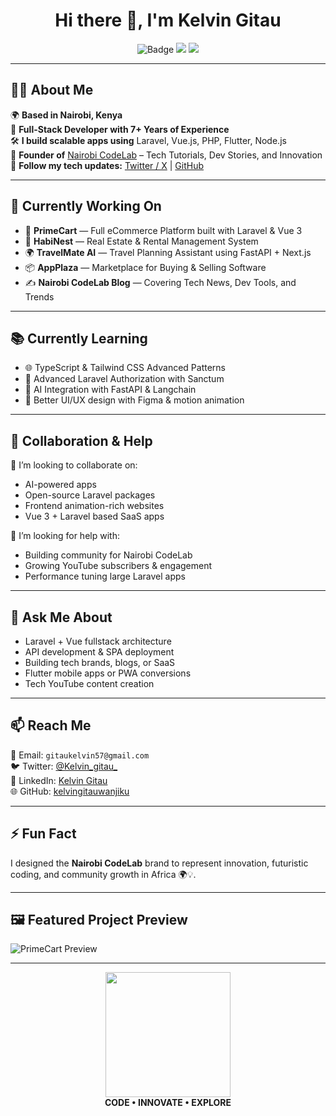 <h1 align="center">Hi there 👋, I'm Kelvin Gitau</h1>

<p align="center">
  <img src="https://img.shields.io/badge/Fullstack%20Developer-Laravel%20%7C%20Vue%20%7C%20Flutter-orange?style=flat-square&logo=laravel" alt="Badge" />
  <img src="https://img.shields.io/badge/Nairobi%20CodeLab-YouTube-blue?style=flat-square&logo=youtube" />
  <img src="https://img.shields.io/twitter/follow/Kelvin_gitau_?style=social" />
</p>

---

## 👨‍💻 About Me

🌍 **Based in Nairobi, Kenya**  
💼 **Full-Stack Developer with 7+ Years of Experience**  
🛠️ **I build scalable apps using** Laravel, Vue.js, PHP, Flutter, Node.js  
🚀 **Founder of** [Nairobi CodeLab](https://www.youtube.com/@NairobiCodeLab) – Tech Tutorials, Dev Stories, and Innovation  
📸 **Follow my tech updates:** [Twitter / X](https://x.com/Kelvin_gitau_) | [GitHub](https://github.com/kelvingitauwanjiku)

---

## 🚧 Currently Working On

- 🛒 **PrimeCart** — Full eCommerce Platform built with Laravel & Vue 3  
- 🏡 **HabiNest** — Real Estate & Rental Management System  
- 🌍 **TravelMate AI** — Travel Planning Assistant using FastAPI + Next.js  
- 📦 **AppPlaza** — Marketplace for Buying & Selling Software  
- ✍️ **Nairobi CodeLab Blog** — Covering Tech News, Dev Tools, and Trends  

---

## 📚 Currently Learning

- 🌐 TypeScript & Tailwind CSS Advanced Patterns  
- 🔐 Advanced Laravel Authorization with Sanctum  
- 🧠 AI Integration with FastAPI & Langchain  
- 🎨 Better UI/UX design with Figma & motion animation  

---

## 🤝 Collaboration & Help

👯 I’m looking to collaborate on:  
- AI-powered apps  
- Open-source Laravel packages  
- Frontend animation-rich websites  
- Vue 3 + Laravel based SaaS apps

🤔 I’m looking for help with:  
- Building community for Nairobi CodeLab  
- Growing YouTube subscribers & engagement  
- Performance tuning large Laravel apps  

---

## 💬 Ask Me About

- Laravel + Vue fullstack architecture  
- API development & SPA deployment  
- Building tech brands, blogs, or SaaS  
- Flutter mobile apps or PWA conversions  
- Tech YouTube content creation  

---

## 📫 Reach Me

📧 Email: `gitaukelvin57@gmail.com`  
🐦 Twitter: [@Kelvin_gitau_](https://x.com/Kelvin_gitau_)  
🔗 LinkedIn: [Kelvin Gitau](https://www.linkedin.com/in/kelvin-gitau-9639431b2)  
🌐 GitHub: [kelvingitauwanjiku](https://github.com/kelvingitauwanjiku)

---

## ⚡ Fun Fact

I designed the **Nairobi CodeLab** brand to represent innovation, futuristic coding, and community growth in Africa 🌍💡.

---

## 🖼 Featured Project Preview

![PrimeCart Preview](https://github.com/kelvingitauwanjiku/kelvingitauwanjiku/assets/kelvingitauwanjiku/primecart-banner.png)

---

<p align="center">
  <img src="https://github.com/kelvingitauwanjiku/kelvingitauwanjiku/assets/kelvingitauwanjiku/footer-ncl-logo.png" width="200" />
  <br/>
  <strong>CODE • INNOVATE • EXPLORE</strong>
</p>
